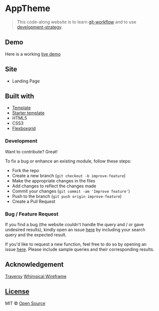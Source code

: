# AppTheme

> This code-along website is to learn [git-workflow](https://github.com/hackyourfuturebelgium/git-workflow-workshop-for-two) and to use [development-strategy](development-strategy.md).

## Demo

Here is a working [live demo](https://lujianna.github.io/apptheme/)

## Site

* Landing Page

## Built with

- [Template](https://github.blog/2019-06-06-generate-new-repositories-with-repository-templates/)
- [Starter template](https://github.com/HackYourFutureBelgium/w3-validation-template)
- HTML5
- CSS3
- [Flexboxgrid](http://flexboxgrid.com)

### Development

Want to contribute? Great!

To fix a bug or enhance an existing module, follow these steps:

- Fork the repo
- Create a new branch (`git checkout -b improve-feature`)
- Make the appropriate changes in the files
- Add changes to reflect the changes made
- Commit your changes (`git commit -am 'Improve feature'`)
- Push to the branch (`git push origin improve-feature`)
- Create a Pull Request 

### Bug / Feature Request

If you find a bug (the website couldn't handle the query and / or gave undesired results), kindly open an issue [here](https://github.com/LujiAnna/apptheme/issues/new) by including your search query and the expected result.

If you'd like to request a new function, feel free to do so by opening an issue [here](https://github.com/LujiAnna/apptheme/issues/new). Please include sample queries and their corresponding results.

## Acknowledgement

[Traversy](https://www.youtube.com/watch?v=qlA7dputiNc)
[Whimsical Wireframe](https://whimsical.com/a)

## [License](./LICENSE)

MIT © [Open Source](https://opensource.org/licenses/MIT)
